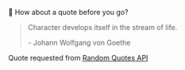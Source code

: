 📣 How about a quote before you go?

> Character develops itself in the stream of life.
>
> <p>- Johann Wolfgang von Goethe</p>

Quote requested from [Random Quotes API](https://github.com/lukePeavey/quotable)
